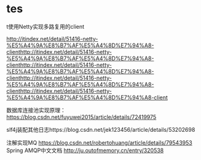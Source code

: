 # tes
t使用Netty实现多路复用的client

http://itindex.net/detail/51416-netty-%E5%A4%9A%E8%B7%AF%E5%A4%8D%E7%94%A8-clienthttp://itindex.net/detail/51416-netty-%E5%A4%9A%E8%B7%AF%E5%A4%8D%E7%94%A8-clienthttp://itindex.net/detail/51416-netty-%E5%A4%9A%E8%B7%AF%E5%A4%8D%E7%94%A8-clienthttp://itindex.net/detail/51416-netty-%E5%A4%9A%E8%B7%AF%E5%A4%8D%E7%94%A8-clienthttp://itindex.net/detail/51416-netty-%E5%A4%9A%E8%B7%AF%E5%A4%8D%E7%94%A8-client


数据库连接池实现原理：https://blog.csdn.net/fuyuwei2015/article/details/72419975

slf4j装配其他日志https://blog.csdn.net/jek123456/article/details/53202698

注解实现MQ
https://blog.csdn.net/robertohuang/article/details/79543953
Spring AMQP中文文档
http://ju.outofmemory.cn/entry/320538
